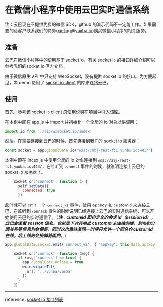 # 在微信小程序中使用云巴实时通信系统

注：云巴现在不提供免费的微信 SDK，github 的演示代码不一定能工作。如果需要的话客户联系我们的商务(xieting@yunba.io)购买微信小程序的相关服务。

## 准备

云巴在微信小程序中的使用基于 socket io，有关 socket io 的接口详细介绍可以参考我们的[socket io 官方文档](https://yunba.io/docs/socketio_api_api_manual)。

由于微信原生 API 中只支持 WebSocket，没有提供 socket io 的接口。为方便起见，本 demo 使用了 [socket io client](https://github.com/wxsocketio/wxapp-socket-io) 的库来连接云巴。

## 使用

首先，参考该 socket io client 的[使用说明](https://github.com/wxsocketio/wxapp-socket-io)在项目中引入该库。

在本例中即在 app.js 中 import 并初始化一个全局的 io 对象以供调用：

```javascript
import io from './lib/wxsocket.io/index'
```

然后，在需要连接到云巴的时候，首先连接到我们的 socket io 服务器：

```javascript
const socket = app.globalData.io("wss://abj-rest-fc1.yunba.io:443/")
```

本例中即在 index.js 中使用全局的 io 对象连接到 `wss://abj-rest-fc1.yunba.io:443/`，在监听到 `connect` 事件的时候，就说明连接上云巴的 socket io 服务器了。

```javascript
    socket.on('connect', function () {
      self.setData({
        connected: true
      })
```

此时就可以 emit 一个 `connect_v2` 事件，使用 appkey 和 customid 来连接云巴，在监听到 `connack` 事件的时候说明已经连接上云巴的实时通信系统，可以开始使用云巴的实时通信了。（***注：customid 即自定义的会话 id（session id），云巴会保留 session 信息，也就是下次再用此 customid 来连接的话，别名和订阅关系等信息均会保留。同时这也意味着同一时间只允许一个同名的 customid 在线，后上线的会挤掉前面的。***）

```javascript
app.globalData.socket.emit('connect_v2', { 'appkey': this.data.appkey, 'customid': this.data.customid })
```

```javascript
    socket.on('connack', function (msg) {
      if (msg['success'] == true) {
        app.globalData.Online = true
        wx.navigateTo({
          url: '../yunba/yunba'
        })
      }
    })
```

---
reference: [socket io 接口列表](https://yunba.io/docs/socketio_api_api_manual)

